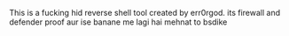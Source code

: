 This is a fucking hid reverse shell tool created by err0rgod. its firewall and defender proof
aur ise banane me lagi hai mehnat to bsdike 